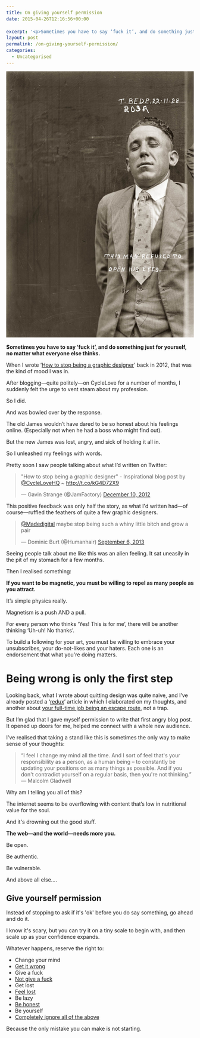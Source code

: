 ```yaml
---
title: On giving yourself permission
date: 2015-04-26T12:16:56+00:00

excerpt: '<p>Sometimes you have to say ‘fuck it’, and do something just for yourself, no matter what everyone else thinks.</p>'
layout: post
permalink: /on-giving-yourself-permission/
categories:
  - Uncategorised
---
```

<img src="/media/permissing-giving-yourself.jpeg" alt="" class="w-5" />

<p><strong>Sometimes you have to say ‘fuck it’, and do something just for yourself, no matter what everyone else thinks.</strong></p>

<p>When I wrote ‘<a href="http://greig.cc/journal/2012/11/26/how-to-stop-being-a-graphic-designer">How to stop being a graphic designer</a>’ back in 2012, that was the kind of mood I was in.</p>

<p>After blogging—quite politely—on CycleLove for a number of months, I suddenly felt the urge to vent steam about my profession.</p>

<p>So I did.</p>

<p>And was bowled over by the response.</p>

<p>The old James wouldn’t have dared to be so honest about his feelings online. (Especially not when he had a boss who might find out).</p>

<p>But the new James was lost, angry, and sick of holding it all in.</p>

<p>So I unleashed my feelings with words.</p>

<p>Pretty soon I saw people talking about what I’d written on Twitter:</p>
 
   <blockquote class="twitter-tweet"><p>"How to stop being a graphic designer" - Inspirational blog post by <a href="https://twitter.com/CycleLoveHQ">@CycleLoveHQ</a> ~ <a href="http://t.co/kG4D72X9">http://t.co/kG4D72X9</a></p>— Gavin Strange (@JamFactory) <a href="https://twitter.com/JamFactory/status/278106242281504771">December 10, 2012</a></blockquote>
<script async="" src="//platform.twitter.com/widgets.js" charset="utf-8"></script>
 
<p>This positive feedback was only half the story, as what I'd written had—of course—ruffled the feathers of quite a few graphic designers. </p>
 
   <blockquote class="twitter-tweet"><p><a href="https://twitter.com/Madedigital">@Madedigital</a> maybe stop being such a whiny little bitch and grow a pair</p>— Dominic Burt (@Humanhair) <a href="https://twitter.com/Humanhair/status/376029982533115904">September 6, 2013</a></blockquote>
<script async="" src="//platform.twitter.com/widgets.js" charset="utf-8"></script>
 
<p>Seeing people talk about me like this was an alien feeling. It sat uneasily in the pit of my stomach for a few months.</p>

<p>Then I realised something:</p>

<p><strong>If you want to be magnetic, you must be willing to repel as many people as you attract.</strong></p>

<p>It’s simple physics really.</p>

<p>Magnetism is a push AND a pull.</p>

<p>For every person who thinks ‘Yes! This is for me’, there will be another thinking ‘Uh-uh! No thanks’. </p>

<p>To build a following for your art, you must be willing to embrace your unsubscribes, your do-not-likes and your haters. Each one is an endorsement that what you're doing matters.</p>

<h1 id="beingwrongisonlythefirststep">Being wrong is only the first step</h1>

<p>Looking back, what I wrote about quitting design was quite naive, and I’ve already posted a ‘<a href="http://greig.cc/journal/2013/8/how-to-stop-being-a-graphic-designer-redux">redux</a>’ article in which I elaborated on my thoughts, and another about <a href="http://greig.cc/journal/2014/9/hate-being-a-graphic-designer">your full-time job being an escape route</a>, not a trap.</p>

<p>But I’m glad that I gave myself permission to write that first angry blog post. It opened up doors for me, helped me connect with a whole new audience.</p>

<p>I've realised that taking a stand like this is sometimes the only way to make sense of your thoughts:</p>

<blockquote>
  <p>“I feel I change my mind all the time. And I sort of feel that's your responsibility as a person, as a human being – to constantly be updating your positions on as many things as possible. And if you don't contradict yourself on a regular basis, then you're not thinking.” <br>
  ― Malcolm Gladwell</p>
</blockquote>

<p>Why am I telling you all of this?</p>

<p>The internet seems to be overflowing with content that’s low in nutritional value for the soul. </p>

<p>And it's drowning out the good stuff.</p>

<p><strong>The web—and the world—needs more you.</strong></p>

<p>Be open.</p>

<p>Be authentic.</p>

<p>Be vulnerable.</p>

<p>And above all else….</p>

<h2 id="giveyourselfpermission">Give yourself permission</h2>

<p>Instead of stopping to ask if it's 'ok' before you do say something, go ahead and do it. </p>

<p>I know it's scary, but you can try it on a tiny scale to begin with, and then scale up as your confidence expands.</p>

<p>Whatever happens, reserve the right to:</p>

<ul>
<li>Change your mind </li>
<li><a href="http://greig.cc/journal/2015/1/weird-and-twisted-and-drowning">Get it wrong </a></li>
<li>Give a fuck </li>
<li><a href="http://markmanson.net/not-giving-a-fuck">Not give a fuck</a> </li>
<li>Get lost </li>
<li><a href="http://greig.cc/journal/2013/8/feeling-lost-relax-youre-probably-headed-in-the-right-direction">Feel lost</a> </li>
<li>Be lazy </li>
<li><a href="http://greig.cc/journal/your-mind-is-a-jail-built-out-of-bullshit">Be honest</a> </li>
<li>Be yourself</li>
<li><a href="http://greig.cc/journal/2013/8/how-to-stop-being-a-graphic-designer-redux">Completely ignore all of the above</a></li>
</ul>

<p>Because the only mistake you can make is not starting.</p>